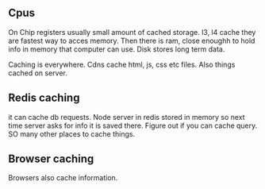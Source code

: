 ## Cpus
On Chip registers usually small amount of cached storage. l3, l4 cache they are fastest way to acces memory. Then there is ram, close enoughh to hold info in memory that computer can use. Disk stores long term data.

Caching is everywhere. Cdns cache html, js, css etc files. Also things cached on server.

## Redis caching
it can cache db requests. Node server in redis stored in memory so next time server asks for info it is saved there. Figure out if you can cache query. SO many other places to cache things.

## Browser caching
Browsers also cache information.
